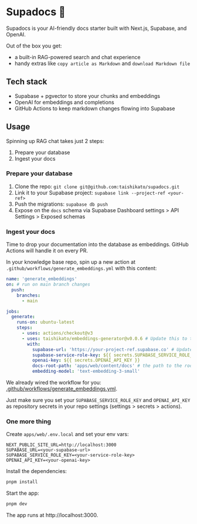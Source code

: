 # Supadocs 💨

Supadocs is your AI-friendly docs starter built with Next.js, Supabase, and OpenAI.

Out of the box you get:
- a built-in RAG-powered search and chat experience
- handy extras like `copy article as Markdown` and `download Markdown file`

## Tech stack
- Supabase + pgvector to store your chunks and embeddings
- OpenAI for embeddings and completions
- GitHub Actions to keep markdown changes flowing into Supabase

## Usage
Spinning up RAG chat takes just 2 steps:
1. Prepare your database
2. Ingest your docs

### Prepare your database
1. Clone the repo: `git clone git@github.com:taishikato/supadocs.git`
2. Link it to your Supabase project: `supabase link --project-ref <your-ref>`
3. Push the migrations: `supabase db push`
4. Expose on the `docs` schema via Supabase Dashboard settings > API Settings > Exposed schemas

### Ingest your docs
Time to drop your documentation into the database as embeddings. GitHub Actions will handle it on every PR.

In your knowledge base repo, spin up a new action at `.github/workflows/generate_embeddings.yml` with this content:
```yaml
name: 'generate_embeddings'
on: # run on main branch changes
  push:
    branches:
      - main

jobs:
  generate:
    runs-on: ubuntu-latest
    steps:
      - uses: actions/checkout@v3
      - uses: taishikato/embeddings-generator@v0.0.6 # Update this to the latest version.
        with:
          supabase-url: 'https://your-project-ref.supabase.co' # Update this to your project URL.
          supabase-service-role-key: ${{ secrets.SUPABASE_SERVICE_ROLE_KEY }}
          openai-key: ${{ secrets.OPENAI_API_KEY }}
          docs-root-path: 'apps/web/content/docs' # the path to the root of your md(x) files
          embedding-model: 'text-embedding-3-small'
```

We already wired the workflow for you: [.github/workflows/generate_embeddings.yml](https://github.com/taishikato/supadocs/blob/main/.github/workflows/generate_embeddings.yml).

Just make sure you set your `SUPABASE_SERVICE_ROLE_KEY` and `OPENAI_API_KEY` as repository secrets in your repo settings (settings > secrets > actions).

### One more thing
Create `apps/web/.env.local` and set your env vars:
```
NEXT_PUBLIC_SITE_URL=http://localhost:3000
SUPABASE_URL=<your-supabase-url>
SUPABASE_SERVICE_ROLE_KEY=<your-service-role-key>
OPENAI_API_KEY=<your-openai-key>
```

Install the dependencies:
```bash
pnpm install
```

Start the app:
```bash
pnpm dev
```

The app runs at http://localhost:3000.